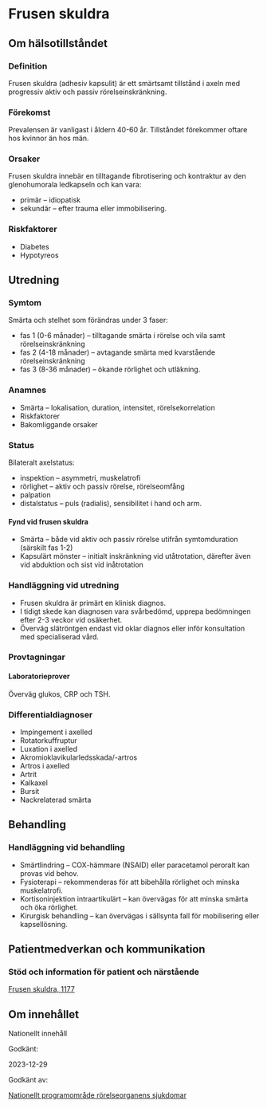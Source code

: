 Frusen skuldra
==============

Om hälsotillståndet
-------------------

### Definition

Frusen skuldra (adhesiv kapsulit) är ett smärtsamt tillstånd i axeln med progressiv aktiv och passiv rörelseinskränkning.

### Förekomst

Prevalensen är vanligast i åldern 40-60 år. Tillståndet förekommer oftare hos kvinnor än hos män.

### Orsaker

Frusen skuldra innebär en tilltagande fibrotisering och kontraktur av den glenohumorala ledkapseln och kan vara:

*   primär – idiopatisk
*   sekundär – efter trauma eller immobilisering.

### Riskfaktorer

*   Diabetes
*   Hypotyreos

Utredning
---------

### Symtom

Smärta och stelhet som förändras under 3 faser:

*   fas 1 (0-6 månader) – tilltagande smärta i rörelse och vila samt rörelseinskränkning
*   fas 2 (4-18 månader) – avtagande smärta med kvarstående rörelseinskränkning
*   fas 3 (8-36 månader) – ökande rörlighet och utläkning.

### Anamnes

*   Smärta – lokalisation, duration, intensitet, rörelsekorrelation
*   Riskfaktorer
*   Bakomliggande orsaker

### Status

Bilateralt axelstatus:

*   inspektion – asymmetri, muskelatrofi
*   rörlighet – aktiv och passiv rörelse, rörelseomfång
*   palpation
*   distalstatus – puls (radialis), sensibilitet i hand och arm.

#### Fynd vid frusen skuldra

*   Smärta – både vid aktiv och passiv rörelse utifrån symtomduration (särskilt fas 1-2)
*   Kapsulärt mönster – initialt inskränkning vid utåtrotation, därefter även vid abduktion och sist vid inåtrotation

### Handläggning vid utredning

*   Frusen skuldra är primärt en klinisk diagnos.
*   I tidigt skede kan diagnosen vara svårbedömd, upprepa bedömningen efter 2-3 veckor vid osäkerhet.
*   Överväg slätröntgen endast vid oklar diagnos eller inför konsultation med specialiserad vård.

### Provtagningar

#### Laboratorieprover

Överväg glukos, CRP och TSH.

### Differentialdiagnoser

*   Impingement i axelled
*   Rotatorkuffruptur
*   Luxation i axelled
*   Akromioklavikularledsskada/-artros
*   Artros i axelled
*   Artrit
*   Kalkaxel
*   Bursit
*   Nackrelaterad smärta

Behandling
----------

### Handläggning vid behandling

*   Smärtlindring – COX-hämmare (NSAID) eller paracetamol peroralt kan provas vid behov.
*   Fysioterapi – rekommenderas för att bibehålla rörlighet och minska muskelatrofi.
*   Kortisoninjektion intraartikulärt – kan övervägas för att minska smärta och öka rörlighet.
*   Kirurgisk behandling – kan övervägas i sällsynta fall för mobilisering eller kapsellösning.

Patientmedverkan och kommunikation
----------------------------------

### Stöd och information för patient och närstående

[Frusen skuldra, 1177](https://www.1177.se/sjukdomar--besvar/skelett-leder-och-muskler/leder/frusen-skuldra---frusen-axel/)

Om innehållet
-------------

Nationellt innehåll

Godkänt:

2023-12-29

Godkänt av:

[Nationellt programområde rörelseorganens sjukdomar](https://kunskapsstyrningvard.se/kunskapsstyrningvard/programomradenochsamverkansgrupper/nationellaprogramomraden/npororelseorganenssjukdomar.56460.html)

